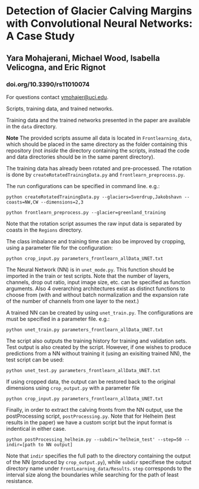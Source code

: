 # Detection of Glacier Calving Margins with Convolutional Neural Networks: A Case Study
## Yara Mohajerani, Michael Wood, Isabella Velicogna, and Eric Rignot
### doi.org/10.3390/rs11010074

For questions contact <ymohajer@uci.edu>.

Scripts, training data, and trained networks. 

Training data and the trained networks presented in the paper are available in the `data` directory.

**Note** The provided scripts assume all data is located in ```Frontlearning_data```, which should be placed in the same directory as the folder containing this repository (not *inside* the directory containing the scripts, instead the code and data directories should be in the same parent directory).

The training data has already been rotated and pre-processed. The rotation is done by 
`createRotatedTrainingData.py`
and
`frontlearn_preprocess.py`.

The run configurations can be specified in command line. e.g.:
```
python createRotatedTrainingData.py --glaciers=Sverdrup,Jakobshavn --coasts=NW,CW --dimensions=2,3

python frontlearn_preprocess.py --glacier=greenland_training
```
Note that the rotation script assumes the raw input data is separated by coasts in the ```Regions``` directory.

The class imbalance and training time can also be improved by cropping, using a parameter file for the configuration:
```
python crop_input.py parameters_frontlearn_allData_UNET.txt
```
The Neural Network (NN) is in ```unet_mode.py```. This function should be imported in the train or test scripts. Note that the number of layers, channels, drop out ratio, input image size, etc. can be specified as function arguments. Also 4 overarching architectures exist as distinct functions to choose from (with and without batch normalization and the expansion rate of the number of channels from one layer to the next.)

A trained NN can be created by using `unet_train.py`. The configurations are must be specified in a parameter file. e.g.:
```
python unet_train.py parameters_frontlearn_allData_UNET.txt
``` 
The script also outputs the training history for training and validation sets.
Test output is also created by the script. However, if one wishes to produce predictions from a NN without training it (using an exisiting trained NN), the test script can be used:
```
python unet_test.py parameters_frontlearn_allData_UNET.txt
``` 
If using cropped data, the output can be restored back to the original dimensions using `crop_output.py` with a parameter file
```
python crop_input.py parameters_frontlearn_allData_UNET.txt
```

Finally, in order to extract the calving fronts from the NN output, use the postProcessing script, ```postProcessing.py```.
Note that for Helheim (test results in the paper) we have a custom script but the input format is indentical in either case.
```
python postProcessing_helheim.py --subdir='helheim_test' --step=50 --indir=[path to NN output]
```
Note that ```indir``` specifies the full path to the directory containing the output of the NN (produced by ```crop_output.py```), while ```subdir``` specifiese the output directory name under 
```FrontLearning_data/Results```. ```step``` corresponds to the interval size along the boundaries while searching for the path of least resistance.